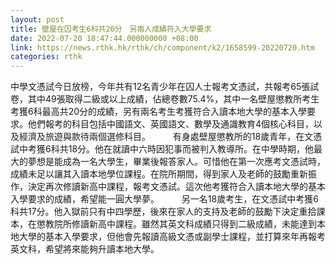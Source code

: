 ```yaml
---
layout: post
title: 壁屋在囚考生6科共20分　另兩人成績符入大學要求
date: 2022-07-20 18:47:44.000000000 +08:00
link: https://news.rthk.hk/rthk/ch/component/k2/1658599-20220720.htm
categories: rthk
---
```


中學文憑試今日放榜，今年共有12名青少年在囚人士報考文憑試，共報考65張試卷，其中49張取得二級或以上成績，佔總卷數75.4%，其中一名壁屋懲教所考生考獲6科最高共20分的成績，另有兩名考生考獲符合入讀本地大學的基本入學要求。他們報考的科目包括中國語文、英國語文、數學及通識教育4個核心科目，以及經濟及旅遊與款待兩個選修科目。
　　 
有身處壁屋懲教所的18歲青年，在文憑試中考獲6科共18分。他在就讀中六時因犯事而被判入教導所。在中學時期，他最大的夢想是能成為一名大學生，畢業後報答家人。可惜他在第一次應考文憑試時，成績未足以讓其入讀本地學位課程。在院所期間，得到家人及老師的鼓勵重新振作，決定再次修讀新高中課程，報考文憑試。這次他考獲符合入讀本地大學的基本入學要求的成績，希望能一圓大學夢。
　　 
另一名18歲考生，在文憑試中考獲6科共17分。他入獄前只有中四學歷，後來在家人的支持及老師的鼓勵下決定重拾課本，在懲教院所修讀新高中課程。雖然其英文科成績只得到二級成績，未能達到本地大學的基本入學要求，但他會先報讀高級文憑或副學士課程，並打算來年再報考英文科，希望將來能夠升讀本地大學。
